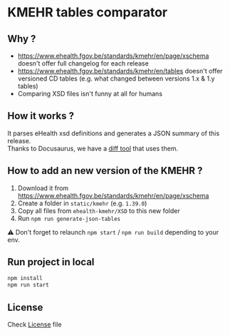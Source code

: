 # KMEHR tables comparator

## Why ?

- https://www.ehealth.fgov.be/standards/kmehr/en/page/xschema doesn't offer full changelog for each release
- https://www.ehealth.fgov.be/standards/kmehr/en/tables doesn't offer versioned CD tables (e.g. what changed between versions 1.x & 1.y tables)
- Comparing XSD files isn't funny at all for humans

## How it works ?

It parses eHealth xsd definitions and generates a JSON summary of this release.  
Thanks to Docusaurus, we have a [diff tool](https://smals-jy.github.io/kmehr-tables-comparator/diff) that uses them.

## How to add an new version of the KMEHR ?

1. Download it from https://www.ehealth.fgov.be/standards/kmehr/en/page/xschema 
2. Create a folder in `static/kmehr` (e.g. `1.39.0`)
3. Copy all files from `ehealth-kmehr/XSD` to this new folder
4. Run `npm run generate-json-tables`

⚠️ Don't forget to relaunch `npm start` / `npm run build` depending to your env.

## Run project in local

```bash
npm install
npm run start
```

## License

Check [License](./LICENSE) file